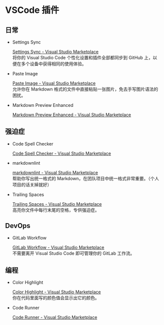 # VSCode 插件

## 日常

* Settings Sync

    [Settings Sync - Visual Studio Marketplace](https://marketplace.visualstudio.com/items?itemName=Shan.code-settings-sync)  
    将你的 Visual Studio Code 个性化设置和插件全部都同步到 GitHub 上，以便在多个设备中获得相同的使用体验。

* Paste Image

    [Paste Image - Visual Studio Marketplace](https://marketplace.visualstudio.com/items?itemName=mushan.vscode-paste-image)  
    允许你在 Markdown 格式的文件中直接粘贴一张图片，免去手写图片语法的困扰。

* Markdown Preview Enhanced

    [Markdown Preview Enhanced - Visual Studio Marketplace](https://marketplace.visualstudio.com/items?itemName=shd101wyy.markdown-preview-enhanced)

## 强迫症

* Code Spell Checker

    [Code Spell Checker - Visual Studio Marketplace](https://marketplace.visualstudio.com/items?itemName=streetsidesoftware.code-spell-checker)

* markdownlint

    [markdownlint - Visual Studio Marketplace](https://marketplace.visualstudio.com/items?itemName=DavidAnson.vscode-markdownlint)  
    帮助你写出统一格式的 Markdown，在团队项目中统一格式非常重要。（个人项目的话关掉就好）

* Trailing Spaces

    [Trailing Spaces - Visual Studio Marketplace](https://marketplace.visualstudio.com/items?itemName=shardulm94.trailing-spaces)  
    高亮你文件中每行末尾的空格，专供强迫症。

## DevOps

* GitLab Workflow

    [GitLab Workflow - Visual Studio Marketplace](https://marketplace.visualstudio.com/items?itemName=fatihacet.gitlab-workflow)  
    不需要离开 Visual Studio Code 即可管理你的 GitLab 工作流。

## 编程

* Color Highlight

    [Color Highlight - Visual Studio Marketplace](https://marketplace.visualstudio.com/items?itemName=naumovs.color-highlight)  
    你在代码里面写的颜色值会显示出它的颜色。

* Code Runner

    [Code Runner - Visual Studio Marketplace](https://marketplace.visualstudio.com/items?itemName=formulahendry.code-runner)
